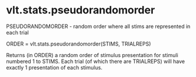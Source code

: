 # vlt.stats.pseudorandomorder

  PSEUDORANDOMORDER - random order where all stims are represented in each trial
     
   ORDER = vlt.stats.pseudorandomorder(STIMS, TRIALREPS)
 
   Returns (in ORDER) a random order of stimulus presentation for stimuli numbered 1 to
   STIMS.  Each trial (of which there are TRIALREPS) will have exactly 1 
   presentation of each stimulus.
